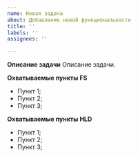 ```yaml
---
name: Новая задача
about: Добавление новой функциональности
title: ''
labels: ''
assignees: ''

---
```


**Описание задачи**
Описание задачи.

**Охватываемые пункты FS**
- Пункт 1;
- Пункт 2;
- Пункт 3;

**Охватываемые пункты HLD**
- Пункт 1;
- Пункт 2;
- Пункт 3;
